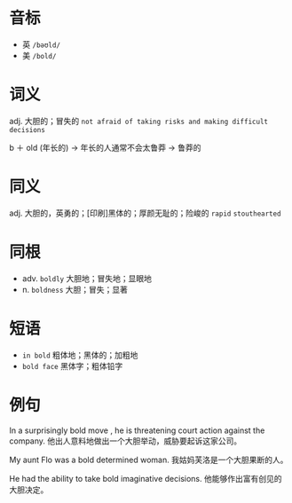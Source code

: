 # 音标

- 英 `/bəʊld/`
- 美 `/bold/`

# 词义

adj. 大胆的；冒失的
`not afraid of taking risks and making difficult decisions`



b ＋ old (年长的) → 年长的人通常不会太鲁莽 → 鲁莽的

# 同义

adj. 大胆的，英勇的；[印刷]黑体的；厚颜无耻的；险峻的
`rapid` `stouthearted`

# 同根

- adv. `boldly` 大胆地；冒失地；显眼地
- n. `boldness` 大胆；冒失；显著

# 短语

- `in bold` 粗体地；黑体的；加粗地
- `bold face` 黑体字；粗体铅字

# 例句

In a surprisingly bold move , he is threatening court action against the company.
他出人意料地做出一个大胆举动，威胁要起诉这家公司。

My aunt Flo was a bold determined woman.
我姑妈芙洛是一个大胆果断的人。

He had the ability to take bold imaginative decisions.
他能够作出富有创见的大胆决定。


